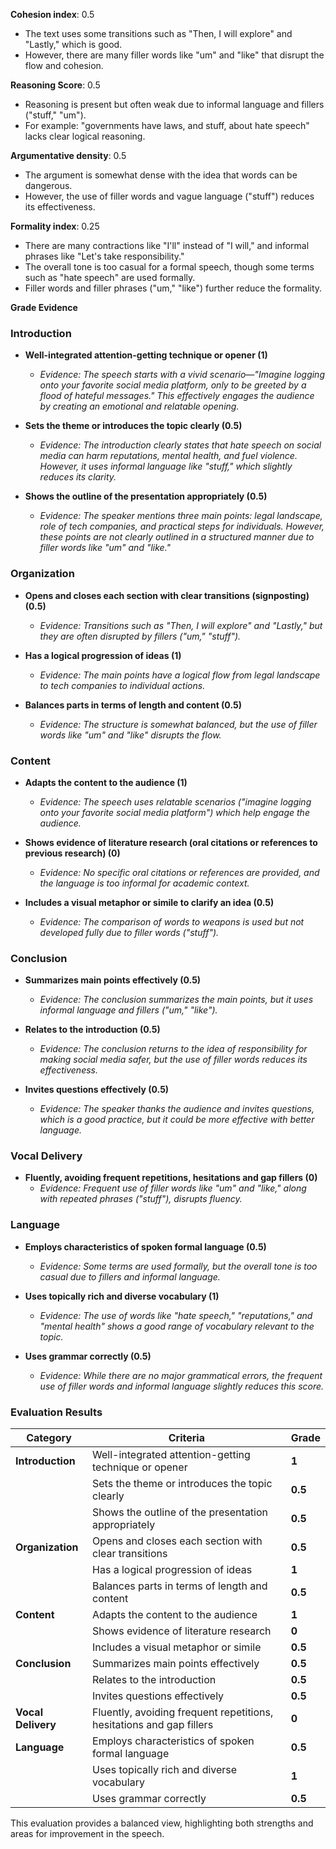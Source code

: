 **Cohesion index**: 0.5

- The text uses some transitions such as "Then, I will explore" and "Lastly," which is good.
- However, there are many filler words like "um" and "like" that disrupt the flow and cohesion.

**Reasoning Score**: 0.5

- Reasoning is present but often weak due to informal language and fillers ("stuff," "um").
- For example: "governments have laws, and stuff, about hate speech" lacks clear logical reasoning.

**Argumentative density**: 0.5

- The argument is somewhat dense with the idea that words can be dangerous.
- However, the use of filler words and vague language ("stuff") reduces its effectiveness.

**Formality index**: 0.25

- There are many contractions like "I'll" instead of "I will," and informal phrases like "Let's take responsibility."
- The overall tone is too casual for a formal speech, though some terms such as "hate speech" are used formally.
- Filler words and filler phrases ("um," "like") further reduce the formality.

**Grade Evidence**

### Introduction
- **Well-integrated attention-getting technique or opener (1)**
  - *Evidence: The speech starts with a vivid scenario—"Imagine logging onto your favorite social media platform, 
  only to be greeted by a flood of hateful messages." This effectively engages the audience by creating an emotional and relatable opening.*
  
- **Sets the theme or introduces the topic clearly (0.5)**
  - *Evidence: The introduction clearly states that hate speech on social media can harm reputations, mental health, 
  and fuel violence. However, it uses informal language like "stuff," which slightly reduces its clarity.*

- **Shows the outline of the presentation appropriately (0.5)**
  - *Evidence: The speaker mentions three main points: legal landscape, role of tech companies, and practical steps for individuals.
  However, these points are not clearly outlined in a structured manner due to filler words like "um" and "like."*

### Organization
- **Opens and closes each section with clear transitions (signposting) (0.5)**
  - *Evidence: Transitions such as "Then, I will explore" and "Lastly," but they are often disrupted by fillers ("um," "stuff").*

- **Has a logical progression of ideas (1)**
  - *Evidence: The main points have a logical flow from legal landscape to tech companies to individual actions.*

- **Balances parts in terms of length and content (0.5)**
  - *Evidence: The structure is somewhat balanced, but the use of filler words like "um" and "like" disrupts the flow.*

### Content
- **Adapts the content to the audience (1)**
  - *Evidence: The speech uses relatable scenarios ("imagine logging onto your favorite social media platform") which help engage the audience.*

- **Shows evidence of literature research (oral citations or references to previous research) (0)**
  - *Evidence: No specific oral citations or references are provided, and the language is too informal for academic context.*

- **Includes a visual metaphor or simile to clarify an idea (0.5)**
  - *Evidence: The comparison of words to weapons is used but not developed fully due to filler words ("stuff").*

### Conclusion
- **Summarizes main points effectively (0.5)**
  - *Evidence: The conclusion summarizes the main points, but it uses informal language and fillers ("um," "like").*

- **Relates to the introduction (0.5)**
  - *Evidence: The conclusion returns to the idea of responsibility for making social media safer, but the use of filler words reduces its effectiveness.*

- **Invites questions effectively (0.5)**
  - *Evidence: The speaker thanks the audience and invites questions, which is a good practice, but it could be more effective with better language.*

### Vocal Delivery
- **Fluently, avoiding frequent repetitions, hesitations and gap fillers (0)**
  - *Evidence: Frequent use of filler words like "um" and "like," along with repeated phrases ("stuff"), disrupts fluency.*

### Language
- **Employs characteristics of spoken formal language (0.5)**
  - *Evidence: Some terms are used formally, but the overall tone is too casual due to fillers and informal language.*

- **Uses topically rich and diverse vocabulary (1)**
  - *Evidence: The use of words like "hate speech," "reputations," and "mental health" shows a good range of vocabulary relevant to the topic.*

- **Uses grammar correctly (0.5)**
  - *Evidence: While there are no major grammatical errors, the frequent use of filler words and informal language slightly reduces this score.* 

### Evaluation Results

| **Category**      | **Criteria**                                            | **Grade** |
|------------------|--------------------------------------------------------|----------|
| **Introduction** | Well-integrated attention-getting technique or opener  | **1**    |
|                 | Sets the theme or introduces the topic clearly          | **0.5**  |
|                 | Shows the outline of the presentation appropriately     | **0.5**  |
| **Organization** | Opens and closes each section with clear transitions   | **0.5**  |
|                 | Has a logical progression of ideas                      | **1**    |
|                 | Balances parts in terms of length and content           | **0.5**  |
| **Content**      | Adapts the content to the audience                     | **1**    |
|                 | Shows evidence of literature research                  | **0**    |
|                 | Includes a visual metaphor or simile                   | **0.5**  |
| **Conclusion**   | Summarizes main points effectively                     | **0.5**  |
|                 | Relates to the introduction                            | **0.5**  |
|                 | Invites questions effectively                          | **0.5**  |
| **Vocal Delivery**| Fluently, avoiding frequent repetitions, hesitations and gap fillers | **0**    |
| **Language**     | Employs characteristics of spoken formal language      | **0.5**  |
|                 | Uses topically rich and diverse vocabulary              | **1**    |
|                 | Uses grammar correctly                                 | **0.5**  |

This evaluation provides a balanced view, highlighting both strengths and areas for improvement in the speech.
